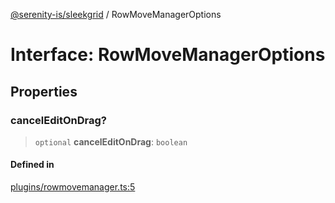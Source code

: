 [@serenity-is/sleekgrid](../README.md) / RowMoveManagerOptions

# Interface: RowMoveManagerOptions

## Properties

### cancelEditOnDrag?

> `optional` **cancelEditOnDrag**: `boolean`

#### Defined in

[plugins/rowmovemanager.ts:5](https://github.com/serenity-is/sleekgrid/blob/master/src/plugins/rowmovemanager.ts#L5)
